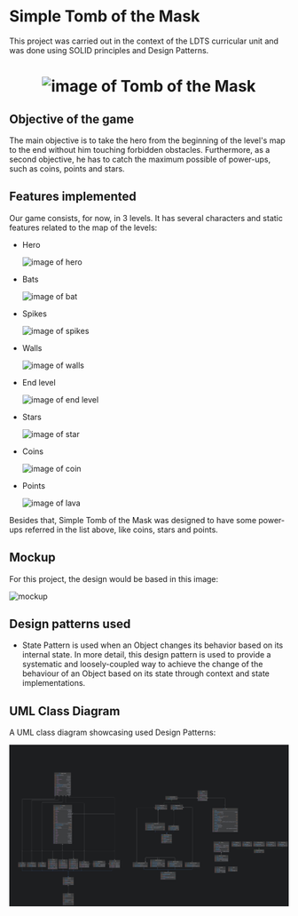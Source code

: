 # Simple Tomb of the Mask
This project was carried out in the context of the LDTS curricular unit and was done 
using SOLID principles and Design Patterns.

<h1 align="center">
  <img src="https://play-lh.googleusercontent.com/gTd127I81O2i2Q6kfCJoN-M0OSWmgsdjB47orUFpLwANW7VZLJYrOxMVt-OpilDXszg=w240-h480-rw" alt="image of Tomb of the Mask">
</h1>

## Objective of the game
The main objective is to take the hero from the beginning of the level's map to the end without him touching forbidden obstacles. Furthermore, as a second objective,
he has to catch the maximum possible of power-ups, such as coins, points and stars.

## Features implemented
Our game consists, for now, in 3 levels. It has several characters and static features related to the map of the levels:
* Hero
  <p align="left">
    <img src="https://static.wikia.nocookie.net/tomb-of-the-mask/images/d/d9/Travelboy.png/revision/latest?cb=2022081314381" alt="image of hero" width = 50>
  </p>
* Bats
  <p align="left">
    <img src="https://static.wikia.nocookie.net/tomb-of-the-mask/images/a/ad/Bat.png/revision/latest/thumbnail/width/360/height/360?cb=20220801024620" alt="image of bat" width = 50>
  </p>
* Spikes
  <p align="left">
    <img src="https://static.wikia.nocookie.net/tomb-of-the-mask/images/9/9a/Spikes-Stage_2.jpeg/revision/latest/scale-to-width-down/250?cb=20190402115651" alt="image of spikes" width = 80 height = 40>
  </p>
* Walls
  <p align="left">
    <img src="https://static.wikia.nocookie.net/most-detailed-totm/images/b/bf/Wall_Blocks.jpeg/revision/latest?cb=20210707122433" alt="image of walls" width = 70>
  </p>
* End level
  <p align="left">
    <img src="https://static.wikia.nocookie.net/tomb-of-the-mask/images/b/bc/Exit.png/revision/latest/thumbnail/width/360/height/360?cb=20230127172050" alt="image of end level" width = 50>
  </p>
* Stars
  <p align="left">
    <img src="https://static.wikia.nocookie.net/tomb-of-the-mask/images/2/2e/Star.png/revision/latest/thumbnail/width/360/height/360?cb=20220811034534" alt="image of star" width = 50>
  </p>
* Coins
  <p align="left">
    <img src="https://static.wikia.nocookie.net/tomb-of-the-mask/images/6/6d/Coin.png/revision/latest?cb=20220801071119" alt="image of coin" width = 50>
  </p>
* Points
  <p align="left">
    <img src="https://static.wikia.nocookie.net/tomb-of-the-mask/images/2/2a/Dot.png/revision/latest/top-crop/width/200/height/150?cb=20220803041257" alt="image of lava" width = 50>
  </p>

Besides that, Simple Tomb of the Mask was designed to have some power-ups referred in the list above, like coins, stars and points.

## Mockup
For this project, the design would be based in this image:
<p align="left">
  <img src="https://github.com/FEUP-LDTS-2023/project-l11gr02/assets/88210776/591281c0-367f-41c4-a281-3ee9c2f601d7" alt="mockup" width = 300>
</p>

## Design patterns used
* State Pattern is used when an Object changes its behavior based on its internal state. In more detail, this design pattern is used to provide a systematic and loosely-coupled way to achieve the change of the behaviour of
  an Object based on its state through context and state implementations.

## UML Class Diagram
A UML class diagram showcasing used Design Patterns:

<img src="docs/uml2.jpg" alt="UML">





